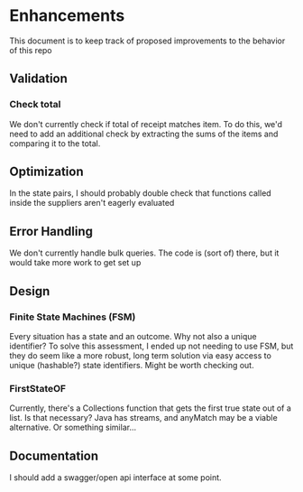 # Enhancements

This document is to keep track of proposed improvements to the behavior of this repo

## Validation

### Check total

We don't currently check if total of receipt matches item.
To do this, we'd need to add an additional check by extracting the sums
of the items and comparing it to the total.

## Optimization

In the state pairs, I should probably double check that functions called inside the suppliers aren't eagerly evaluated

## Error Handling

We don't currently handle bulk queries.
The code is (sort of) there, but it would
take more work to get set up

## Design

### Finite State Machines (FSM)

Every situation has a state and an outcome.
Why not also a unique identifier?
To solve this assessment, I ended up not needing to use FSM, but they do seem like a more robust, long term solution via
easy access to unique (hashable?) state identifiers. Might be worth checking out.

### FirstStateOF

Currently, there's a Collections function that gets the first true state out of a list. Is that necessary? Java has
streams, and anyMatch may be a viable alternative. Or something similar...

## Documentation

I should add a swagger/open api interface
at some point.